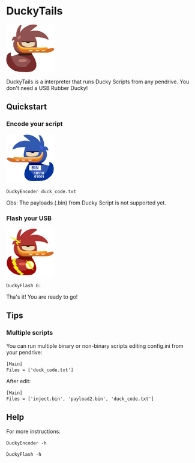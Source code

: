 # DuckyTails
<img src="https://raw.githubusercontent.com/98057/DuckyTails/master/png/DuckyTails.png" width="128">

DuckyTails is a interpreter that runs Ducky Scripts from any pendrive. You don't need a USB Rubber Ducky! 

## Quickstart
### Encode your script
<img src="https://raw.githubusercontent.com/98057/DuckyTails/master/png/DuckyEncoder.png" width="128">

```
DuckyEncoder duck_code.txt
```
Obs: The payloads (.bin) from Ducky Script is not supported yet.

### Flash your USB
<img src="https://raw.githubusercontent.com/98057/DuckyTails/master/png/DuckyFlash.png" width="128">

```
DuckyFlash G:
```

Tha's it! You are ready to go!

## Tips

### Multiple scripts
You can run multiple binary or non-binary scripts editing config.ini from your pendrive:

```
[Main]
Files = ['duck_code.txt']
```
After edit:
```
[Main]
Files = ['inject.bin', 'payload2.bin', 'duck_code.txt']
```

## Help
For more instructions:
```
DuckyEncoder -h
```

```
DuckyFlash -h
```
